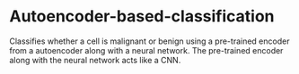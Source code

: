 # Autoencoder-based-classification
Classifies whether a cell is malignant or benign using a pre-trained encoder from a autoencoder along with a neural network. The pre-trained encoder along with the neural network acts like a CNN.
